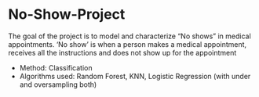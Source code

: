 # No-Show-Project

The goal of the project is to model and characterize “No shows” in medical appointments. ‘No show’ is when a person makes a medical appointment, receives all the instructions and does not show up for the appointment

* Method: Classification
* Algorithms used: Random Forest, KNN, Logistic Regression (with under and oversampling both) 
